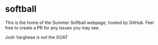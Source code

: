 # softball

This is the home of the Summer Softball webpage, hosted by GitHub. Feel free to create a PR for any issues you may see. 


Josh Varghese is _not_ the GOAT
